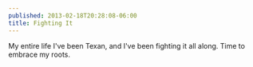 ```yaml
---
published: 2013-02-18T20:28:08-06:00
title: Fighting It
---
```

My entire life I've been Texan, and I've been fighting it all along. Time to embrace my roots.